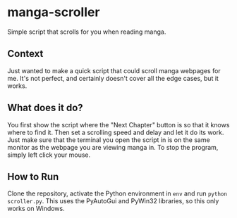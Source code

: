 # manga-scroller
Simple script that scrolls for you when reading manga.

## Context
Just wanted to make a quick script that could scroll manga webpages for me. It's not perfect, and certainly doesn't cover all the edge cases, but it works.

## What does it do?
You first show the script where the "Next Chapter" button is so that it knows where to find it. Then set a scrolling speed and delay and let it do its work. Just make sure that the terminal you open the script in is on the same monitor as the webpage you are viewing manga in. To stop the program, simply left click your mouse.

## How to Run
Clone the repository, activate the Python environment in `env` and run `python scroller.py`. This uses the PyAutoGui and PyWin32 libraries, so this only works on Windows.
